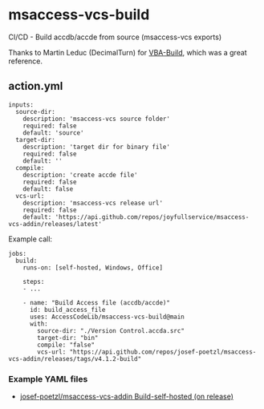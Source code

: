 # msaccess-vcs-build
CI/CD - Build accdb/accde from source (msaccess-vcs exports)

Thanks to Martin Leduc (DecimalTurn) for [VBA-Build](https://github.com/DecimalTurn/VBA-Build), which was a great reference.

## action.yml
```
inputs:
  source-dir:
    description: 'msaccess-vcs source folder'
    required: false
    default: 'source'
  target-dir:
    description: 'target dir for binary file'
    required: false
    default: ''
  compile:
    description: 'create accde file'
    required: false
    default: false
  vcs-url:
    description: 'msaccess-vcs release url'
    required: false
    default: 'https://api.github.com/repos/joyfullservice/msaccess-vcs-addin/releases/latest'
```

Example call:
```
jobs:
  build:
    runs-on: [self-hosted, Windows, Office]

    steps:
    - ...

    - name: "Build Access file (accdb/accde)"
      id: build_access_file
      uses: AccessCodeLib/msaccess-vcs-build@main
      with:
        source-dir: "./Version Control.accda.src"
        target-dir: "bin"
        compile: "false"
        vcs-url: "https://api.github.com/repos/josef-poetzl/msaccess-vcs-addin/releases/tags/v4.1.2-build"
```

### Example YAML files
* [josef-poetzl/msaccess-vcs-addin Build-self-hosted (on release)](https://github.com/josef-poetzl/msaccess-vcs-addin/blob/main/.github/workflows/build-for-release.yml)
